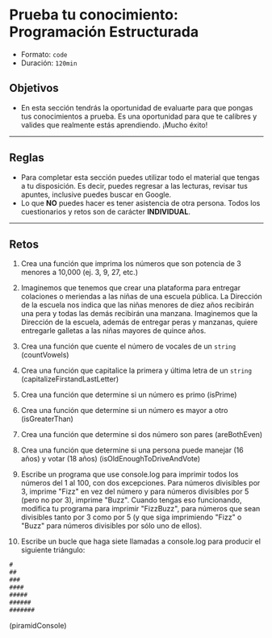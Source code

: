 # Prueba tu conocimiento: Programación Estructurada
- Formato: `code`
- Duración: `120min`

## Objetivos

- En esta sección tendrás la oportunidad de evaluarte para que pongas tus conocimientos a prueba. Es una oportunidad para que te calibres y valides que realmente estás aprendiendo. ¡Mucho éxito!

***

## Reglas

- Para completar esta sección puedes utilizar todo el material que tengas a tu
disposición. Es decir, puedes regresar a las lecturas, revisar tus apuntes,
inclusive puedes buscar en Google.
- Lo que **NO** puedes hacer es tener asistencia de otra persona. Todos los
cuestionarios y retos son de carácter **INDIVIDUAL**.

***

## Retos

1. Crea una función que imprima los números que son potencia de 3 menores a 10,000 (ej. 3, 9, 27, etc.)

2. Imaginemos que tenemos que crear una plataforma para entregar colaciones o meriendas a las niñas de una escuela pública. La Dirección de la escuela nos indica que las niñas menores de diez años recibirán una pera y todas las demás recibirán una manzana. Imaginemos que la Dirección de la escuela, además de entregar peras y manzanas, quiere entregarle galletas a las niñas mayores de quince años.

3. Crea una función que cuente el número de vocales de un `string` (countVowels)
4. Crea una función que capitalice la primera y última letra de un `string` (capitalizeFirstandLastLetter)
5. Crea una función que determine si un número es primo (isPrime)
6. Crea una función que determine si un número es mayor a otro (isGreaterThan)
8. Crea una función que determine si dos número son pares (areBothEven)
9. Crea una función que determine si una persona puede manejar (16 años) y votar (18 años) (isOldEnoughToDriveAndVote)
10. Escribe un programa que use console.log para imprimir todos los números del 1 al 100, con dos excepciones. Para números divisibles por 3, imprime "Fizz" en vez del número y para números divisibles por 5 (pero no por 3), imprime "Buzz". Cuando tengas eso funcionando, modifica tu programa para imprimir "FizzBuzz", para números que sean divisibles tanto por 3 como por 5 (y que siga imprimiendo "Fizz" o "Buzz" para números divisibles por sólo uno de ellos).

10. Escribe un bucle que haga siete llamadas a console.log para producir el siguiente triángulo:

```js
#
##
###
####
#####
######
#######
```
 (piramidConsole)
